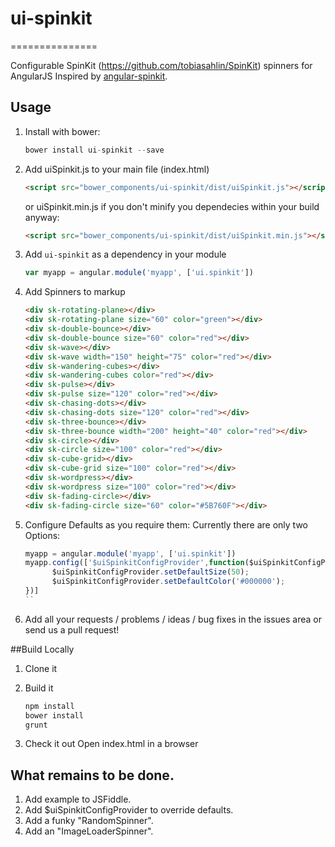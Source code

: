 # ui-spinkit
===============

Configurable SpinKit (https://github.com/tobiasahlin/SpinKit) spinners for AngularJS
Inspired by [angular-spinkit](https://github.com/Urigo/angular-spinkit).

## Usage
1. Install with bower:
    ```javascript
    bower install ui-spinkit --save
    ```

2. Add uiSpinkit.js to your main file (index.html)
    ```html
    <script src="bower_components/ui-spinkit/dist/uiSpinkit.js"></script>
    ```
    or uiSpinkit.min.js if you don't minify you dependecies within your build anyway: 
    ```html
    <script src="bower_components/ui-spinkit/dist/uiSpinkit.min.js"></script>
    ```

3. Add `ui-spinkit` as a dependency in your module
    ```javascript
    var myapp = angular.module('myapp', ['ui.spinkit'])
    ```

4. Add Spinners to markup
    ```html
    <div sk-rotating-plane></div>
    <div sk-rotating-plane size="60" color="green"></div>
    <div sk-double-bounce></div>
    <div sk-double-bounce size="60" color="red"></div>
    <div sk-wave></div>
    <div sk-wave width="150" height="75" color="red"></div>
    <div sk-wandering-cubes></div>
    <div sk-wandering-cubes color="red"></div>
    <div sk-pulse></div>
    <div sk-pulse size="120" color="red"></div>
    <div sk-chasing-dots></div>
    <div sk-chasing-dots size="120" color="red"></div>
    <div sk-three-bounce></div>
    <div sk-three-bounce width="200" height="40" color="red"></div>
    <div sk-circle></div>
    <div sk-circle size="100" color="red"></div>
    <div sk-cube-grid></div>
    <div sk-cube-grid size="100" color="red"></div>
    <div sk-wordpress></div>
    <div sk-wordpress size="100" color="red"></div>
    <div sk-fading-circle></div>
    <div sk-fading-circle size="60" color="#5B760F"></div>
    ```
    
5. Configure Defaults as you require them:
    Currently there are only two Options:
    ```javascript
    myapp = angular.module('myapp', ['ui.spinkit'])
    myapp.config(['$uiSpinkitConfigProvider',function($uiSpinkitConfigProvider){
          $uiSpinkitConfigProvider.setDefaultSize(50);
          $uiSpinkitConfigProvider.setDefaultColor('#000000');
    })]
    ``

6. Add all your requests / problems / ideas / bug fixes in the issues area or send us a pull request!

##Build Locally
1. Clone it

2. Build it
    ```bash
    npm install
    bower install
    grunt 
    ```

3. Check it out
Open index.html in a browser 

## What remains to be done.
1. Add example to JSFiddle.
1. Add $uiSpinkitConfigProvider to override defaults.
2. Add a funky "RandomSpinner".
3. Add an "ImageLoaderSpinner".